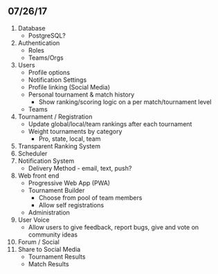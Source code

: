 ## 07/26/17

1. Database
    * PostgreSQL?
1. Authentication
    * Roles
    * Teams/Orgs
1. Users
    * Profile options
    * Notification Settings
    * Profile linking (Social Media)
    * Personal tournament & match history
        * Show ranking/scoring logic on a per match/tournament level
    * Teams
1. Tournament / Registration
    * Update global/local/team rankings after each tournament
    * Weight tournaments by category
        * Pro, state, local, team
1. Transparent Ranking System
1. Scheduler
1. Notification System
    * Delivery Method - email, text, push?
1. Web front end
    * Progressive Web App (PWA)
    * Tournament Builder
        * Choose from pool of team members
        * Allow self registrations
    * Administration
1. User Voice
    * Allow users to give feedback, report bugs, give and vote on community ideas
1. Forum / Social
1. Share to Social Media
    * Tournament Results
    * Match Results
